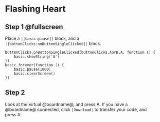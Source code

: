 # Flashing Heart


## Step 1 @fullscreen

Place a ``||basic:pause||`` block, and a ``||buttonClicks:onButtonSingleClicked||`` block.

```blocks
buttonClicks.onButtonSingleClicked(buttonClicks.AorB.A, function () {
	basic.showString('A')
})
basic.forever(function () {
    basic.pause(1000)
    basic.clearScreen()
})
```

## Step 2

Look at the virtual @boardname@, and press A.
If you have a @boardname@ connected, click ``|Download|`` to transfer your code, and press A.
